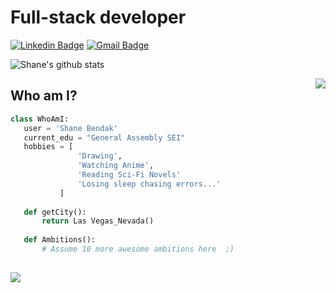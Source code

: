 # Full-stack developer

[![Linkedin Badge](https://img.shields.io/badge/-SLBendak-blue?style=flat-square&logo=Linkedin&logoColor=white&link=https://www.linkedin.com/in/slbendak/)](https://www.linkedin.com/in/slbendak/) [![Gmail Badge](https://img.shields.io/badge/-shanelbendak@gmail.com-c14438?style=flat-square&logo=Gmail&logoColor=white&link=mailto:shanelbendak@gmail.com)](mailto:shanelbbendak@gmail.com)

![Shane's github stats](https://github-readme-stats.vercel.app/api?username=SLBendak&theme=nightowl&show_icons=true)

<a href="https://github.com/anuraghazra/github-readme-stats">
  <!-- Change the `github-readme-stats.anuraghazra1.vercel.app` to `github-readme-stats.vercel.app`  -->
  <img align="right" src="https://github-readme-stats.anuraghazra1.vercel.app/api/top-langs/?username=anuraghazra&layout=compact&theme=radical" />
</a>

 ## Who am I?
 ```python
 class WhoAmI:
 	user = 'Shane Bendak'
	current_edu = "General Assembly SEI"
	hobbies = [
				'Drawing',
				'Watching Anime',
				'Reading Sci-Fi Novels'
				'Losing sleep chasing errors...'
			]
	
	def getCity():
		return Las Vegas_Nevada()
	
	def Ambitions():
		# Assume 10 more awesome ambitions here  ;)
	
 ```


![](https://komarev.com/ghpvc/?username=SLBendak&color=blueviolet)
<!--
**SLBendak/SLBendak** is a ✨ _special_ ✨ repository because its `README.md` (this file) appears on your GitHub profile.

Here are some ideas to get you started:

- 🔭 I’m currently working on ...
- 🌱 I’m currently learning ...
- 👯 I’m looking to collaborate on ...
- 🤔 I’m looking for help with ...
- 💬 Ask me about ...
- 📫 How to reach me: ...
- 😄 Pronouns: ...
- ⚡ Fun fact: ...
-->

